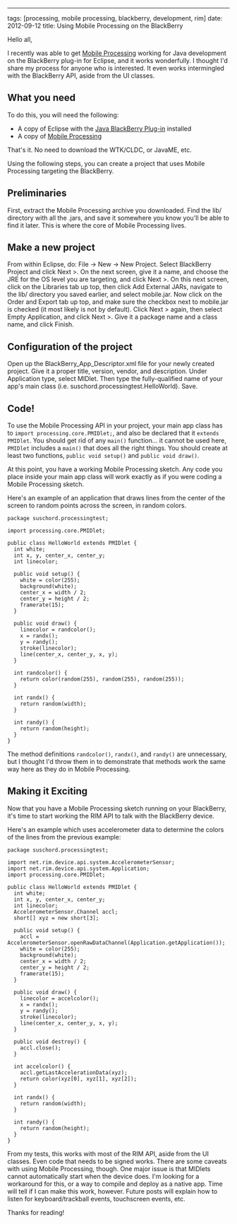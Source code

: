 --- 
tags: [processing, mobile processing, blackberry, development, rim]
date: 2012-09-12
title: Using Mobile Processing on the BlackBerry

Hello all,

I recently was able to get [Mobile Processing](http://mobile.processing.org/)
working for Java development on the BlackBerry plug-in for Eclipse, and it
works wonderfully.  I thought I'd share my process for anyone who is interested.
It even works intermingled with the BlackBerry API, aside from the UI classes.

What you need
-------------
To do this, you will need the following:

  - A copy of Eclipse with the [Java BlackBerry Plug-in](https://developer.blackberry.com/java/download/eclipse) installed
  - A copy of [Mobile Processing](http://mobile.processing.org/download/index.php)
  
That's it.  No need to download the WTK/CLDC, or JavaME, etc.

Using the following steps, you can create a project that uses Mobile Processing
targeting the BlackBerry.

Preliminaries
-------------
First, extract the Mobile Processing archive you downloaded.  Find the lib/ 
directory with all the .jars, and save it somewhere you know you'll be able
to find it later.  This is where the core of Mobile Processing lives.

Make a new project
------------------
From within Eclipse, do: File -> New -> New Project.  Select BlackBerry Project
and click Next >.  On the next screen, give it a name, and choose the JRE
for the OS level you are targeting, and click Next >.  On this next screen,
click on the Libraries tab up top, then click Add External JARs, navigate
to the lib/ directory you saved earlier, and select mobile.jar.  Now click
on the Order and Export tab up top, and make sure the checkbox next to mobile.jar
is checked (it most likely is not by default).  Click Next > again, then
select Empty Application, and click Next >.  Give it a package name and
a class name, and click Finish.

Configuration of the project
----------------------------
Open up the BlackBerry_App_Descriptor.xml file for your newly created
project.  Give it a proper title, version, vendor, and description.  Under
Application type, select MIDlet.  Then type the fully-qualified name of
your app's main class (i.e. suschord.processingtest.HelloWorld).  Save.

Code!
-----
To use the Mobile Processing API in your project, your main app class has
to `import processing.core.PMIDlet;`, and also be declared that it
`extends PMIDlet`.  You should get rid of any `main()` function... it cannot
be used here, `PMIDlet` includes a `main()` that does all the right things.
You should create at least two functions, `public void setup()` and `public
void draw()`.

At this point, you have a working Mobile Processing sketch.  Any code you 
place inside your main app class will work exactly as if you were coding
a Mobile Processing sketch.

Here's an example of an application that draws lines from the center of the
screen to random points across the screen, in random colors.

    package suschord.processingtest;

    import processing.core.PMIDlet;

    public class HelloWorld extends PMIDlet {
      int white;
      int x, y, center_x, center_y;
      int linecolor;
      
      public void setup() {
        white = color(255);
        background(white);
        center_x = width / 2;
        center_y = height / 2;
        framerate(15);
      }
      
      public void draw() {
        linecolor = randcolor();
        x = randx();
        y = randy();
        stroke(linecolor);
        line(center_x, center_y, x, y);
      }
      
      int randcolor() {
        return color(random(255), random(255), random(255));
      }
      
      int randx() {
        return random(width);
      }
      
      int randy() {
        return random(height);
      }
    }

The method definitions `randcolor()`, `randx()`, and `randy()` are unnecessary,
but I thought I'd throw them in to demonstrate that methods work the same
way here as they do in Mobile Processing.

Making it Exciting
------------------
Now that you have a Mobile Processing sketch running on your BlackBerry, it's
time to start working the RIM API to talk with the BlackBerry device.

Here's an example which uses accelerometer data to determine the colors of the lines
from the previous example:

    package suschord.processingtest;

    import net.rim.device.api.system.AccelerometerSensor;
    import net.rim.device.api.system.Application;
    import processing.core.PMIDlet;

    public class HelloWorld extends PMIDlet {
      int white;
      int x, y, center_x, center_y;
      int linecolor;
      AccelerometerSensor.Channel accl;
      short[] xyz = new short[3];
      
      public void setup() {
        accl = AccelerometerSensor.openRawDataChannel(Application.getApplication());
        white = color(255);
        background(white);
        center_x = width / 2;
        center_y = height / 2;
        framerate(15);
      }
      
      public void draw() {
        linecolor = accelcolor();
        x = randx();
        y = randy();
        stroke(linecolor);
        line(center_x, center_y, x, y);
      }
      
      public void destroy() {
        accl.close();
      }
      
      int accelcolor() {
        accl.getLastAccelerationData(xyz);
        return color(xyz[0], xyz[1], xyz[2]);
      }
      
      int randx() {
        return random(width);
      }
      
      int randy() {
        return random(height);
      }
    }

From my tests, this works with most of the RIM API, aside from the UI classes.
Even code that needs to be signed works.  There are some caveats with using
Mobile Processing, though.  One major issue is that MIDlets cannot automatically
start when the device does.  I'm looking for a workaround for this, or a way
to compile and deploy as a native app.  Time will tell if I can make this work,
however.  Future posts will explain how to listen for keyboard/trackball events, 
touchscreen events, etc.

Thanks for reading!